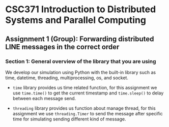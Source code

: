 # CSC371 Introduction to Distributed Systems and Parallel Computing
## Assignment 1 (Group): Forwarding distributed LINE messages in the correct order

### Section 1: General overview of the library that you are using

We develop our simulation using Python with the built-in library such as time, datetime, threading, multiprocessing, os, and socket.

- `time` library provides us time related function, for this assignment we use `time.time()` to get the current timestamp and `time.sleep()` to delay between each message send.

- `threading` library provides us function about manage thread, for this assignment we use `threading.Timer` to send the message after specific time for simulating sending different kind of message.
